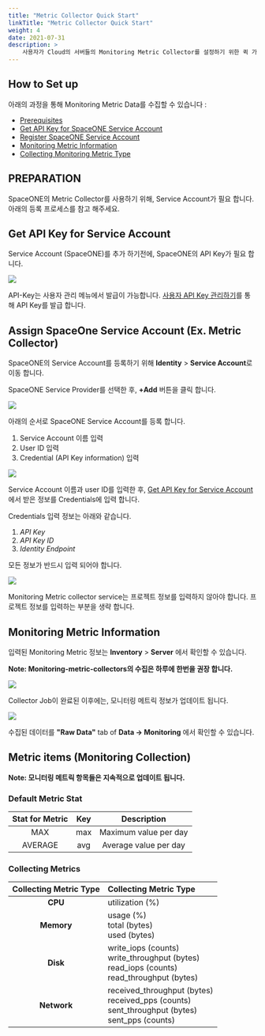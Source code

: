 ```yaml
---
title: "Metric Collector Quick Start"
linkTitle: "Metric Collector Quick Start"
weight: 4
date: 2021-07-31
description: >
    사용자가 Cloud의 서버들의 Monitoring Metric Collector를 설정하기 위한 퀵 가이드 입니다.  
---
```


## How to Set up

아래의 과정을 통해 Monitoring Metric Data를 수집할 수 있습니다 : 

* [Prerequisites](#preparation)
* [Get API Key for SpaceONE Service Account](#get-api-key-for-service-account)
* [Register SpaceONE Service Account](#assign-spaceone-service-account-ex-metric-collector)
* [Monitoring Metric Information](#monitoring-metric-information) 
* [Collecting Monitoring Metric Type](#metric-items-monitoring-collection)

## PREPARATION

SpaceONE의 Metric Collector를 사용하기 위해, Service Account가 필요 합니다. 아래의 등록 프로세스를 참고 해주세요.

## Get API Key for Service Account

Service Account \(SpaceONE\)를 추가 하기전에, SpaceONE의 API Key가 필요 합니다. 

![](/ko/docs/guides_v1/getting_started/metric-collector_img/metric-collector-api_key.png)

<!-- {% hint style="info" %} -->
API-Key는 사용자 관리 메뉴에서 발급이 가능합니다. [사용자 API Key 관리하기](/ko/docs/guides_v1/my_account/api_key/)를 통해 API Key를 발급 합니다. 
<!-- {% endhint %} -->

## Assign SpaceOne Service Account \(Ex. Metric Collector\)
 
SpaceONE의 Service Account를 등록하기 위해 **Identity** &gt; **Service Account**로 이동 합니다. 

SpaceONE Service Provider를 선택한 후, **+Add** 버튼을 클릭 합니다. 

![](/ko/docs/guides_v1/getting_started/metric-collector_img/metric-collector_image_01.png)

아래의 순서로 SpaceONE Service Account를 등록 합니다. 
1. Service Account 이름 입력
2. User ID 입력
3. Credential \(API Key information\) 입력

![](/ko/docs/guides_v1/getting_started/metric-collector_img/metric-collector_image_02.png)

Service Account 이름과 user ID를 입력한 후, [Get API Key for Service Account](#get-api-key-for-service-account)에서 받은 정보를 Credentials에 입력 합니다.

Credentials 입력 정보는 아래와 같습니다.

1. _API Key_
2. _API Key ID_
3. _Identity Endpoint_

모든 정보가 반드시 입력 되어야 합니다.

![](/ko/docs/guides_v1/getting_started/metric-collector_img/metric-collector_image_03.png)

<!-- {% hint style="info" %} -->
Monitoring Metric collector service는 프로젝트 정보를 입력하지 않아야 합니다.
프로젝트 정보를 입력하는 부분을 생략 합니다.
<!-- {% endhint %} -->

## Monitoring Metric Information

입력된 Monitoring Metric 정보는 **Inventory** &gt; **Server** 에서 확인할 수 있습니다.

**Note: Monitoring-metric-collectors의 수집은 하루에 한번을 권장 합니다.**

![](/ko/docs/guides_v1/getting_started/metric-collector_img/metric-collector_image_04.png)

Collector Job이 완료된 이후에는, 모니터링 메트릭 정보가 업데이트 됩니다. 

![](/ko/docs/guides_v1/getting_started/metric-collector_img/metric-collector_image_05.png)

수집된 데이터를 **"Raw Data"** tab of **Data -&gt; Monitoring** 에서 확인할 수 있습니다.

## Metric items \(Monitoring Collection\)

<!-- {% hint style="info" %} -->
**Note: 모니터링 메트릭 항목들은 지속적으로 업데이트 됩니다.**
<!-- {% endhint %} -->

### Default Metric Stat

| Stat for Metric | Key | Description |
| :---: | :---: | :---: |
| MAX | max | Maximum value per day |
| AVERAGE | avg | Average value per day |

### Collecting Metrics

|Collecting Metric Type	|Collecting Metric Type	|
|:--:|:--|
|**CPU**|utilization (%)|
|**Memory**|usage (%) </br> total (bytes) </br> used (bytes)|
|**Disk**|write_iops (counts) </br> write_throughput (bytes) </br> read_iops (counts) </br> read_throughput (bytes)|
|**Network**|received_throughput (bytes) </br> received_pps (counts) </br> sent_throughput (bytes) </br> sent_pps (counts)|

